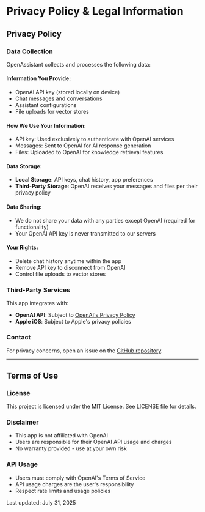 # Privacy Policy & Legal Information

## Privacy Policy

### Data Collection
OpenAssistant collects and processes the following data:

#### Information You Provide:
- OpenAI API key (stored locally on device)
- Chat messages and conversations
- Assistant configurations
- File uploads for vector stores

#### How We Use Your Information:
- API key: Used exclusively to authenticate with OpenAI services
- Messages: Sent to OpenAI for AI response generation
- Files: Uploaded to OpenAI for knowledge retrieval features

#### Data Storage:
- **Local Storage**: API keys, chat history, app preferences
- **Third-Party Storage**: OpenAI receives your messages and files per their privacy policy

#### Data Sharing:
- We do not share your data with any parties except OpenAI (required for functionality)
- Your OpenAI API key is never transmitted to our servers

#### Your Rights:
- Delete chat history anytime within the app
- Remove API key to disconnect from OpenAI
- Control file uploads to vector stores

### Third-Party Services

This app integrates with:
- **OpenAI API**: Subject to [OpenAI's Privacy Policy](https://openai.com/privacy/)
- **Apple iOS**: Subject to Apple's privacy policies

### Contact
For privacy concerns, open an issue on the [GitHub repository](https://github.com/Gunnarguy/OpenAssistant/issues).

---

## Terms of Use

### License
This project is licensed under the MIT License. See LICENSE file for details.

### Disclaimer
- This app is not affiliated with OpenAI
- Users are responsible for their OpenAI API usage and charges
- No warranty provided - use at your own risk

### API Usage
- Users must comply with OpenAI's Terms of Service
- API usage charges are the user's responsibility
- Respect rate limits and usage policies

Last updated: July 31, 2025
